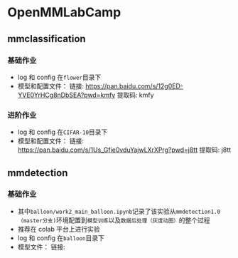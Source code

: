 # OpenMMLabCamp

## mmclassification

### 基础作业

- log 和 config 在`flower`目录下
- 模型和配置文件：
  链接: https://pan.baidu.com/s/12g0ED-YVE0YrHCg8nDbSEA?pwd=kmfy 提取码: kmfy

### 进阶作业

- log 和 config 在`CIFAR-10`目录下
- 模型和配置文件：
  链接: https://pan.baidu.com/s/1Us_Gfie0vduYajwLXrXPrg?pwd=j8tt 提取码: j8tt

## mmdetection

### 基础作业

- 其中`balloon/work2_main_balloon.ipynb`记录了该实验从`mmdetection1.0（master分支)`环境配置到`模型训练`以及`数据后处理（灰度动图）`的整个过程
- 推荐在 colab 平台上进行实验
- log 和 config 在`balloon`目录下
- 模型文件：
  链接:
